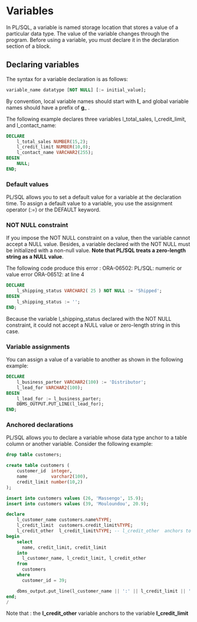 # Variables

In PL/SQL, a variable is named storage location that stores a value of a particular data type. The value of the variable changes through the program. Before using a variable, you must declare it in the declaration section of a block.

## Declaring variables
The syntax for a variable declaration is as follows:
```sql
variable_name datatype [NOT NULL] [:= initial_value];
```

By convention, local variable names should start with __l___ and global variable names should have a prefix of __g___ .

The following example declares three variables l_total_sales, l_credit_limit, and l_contact_name:
```sql
DECLARE
    l_total_sales NUMBER(15,2);
	l_credit_limit NUMBER(10,0);
	l_contact_name VARCHAR2(255);
BEGIN
    NULL;
END;
```

### Default values
PL/SQL allows you to set a default value for a variable at the declaration time. To assign a default value to a variable, you use the assignment operator (:=) or the DEFAULT keyword.

### NOT NULL constraint
If you impose the NOT NULL constraint on a value, then the variable cannot accept a NULL value. Besides, a variable declared with the NOT NULL must be initialized with a non-null value. __Note that PL/SQL treats a zero-length string as a NULL value__.

The following code produce this error : ORA-06502: PL/SQL: numeric or value error ORA-06512: at line 4
```sql
DECLARE
    l_shipping_status VARCHAR2( 25 ) NOT NULL := 'Shipped';
BEGIN
    l_shipping_status := '';
END;
```
Because the variable l_shipping_status declared with the NOT NULL constraint, it could not accept a NULL value or zero-length string in this case.

### Variable assignments
You can assign a value of a variable to another as shown in the following example:
```sql
DECLARE
    l_business_parter VARCHAR2(100) := 'Distributor';
	l_lead_for VARCHAR2(100);
BEGIN
    l_lead_for := l_business_parter;
	DBMS_OUTPUT.PUT_LINE(l_lead_for);
END;
```

### Anchored declarations
PL/SQL allows you to declare a variable whose data type anchor to a table column or another variable. Consider the following example:
```SQL
drop table customers;

create table customers (
    customer_id  integer,
    name         varchar2(100),
    credit_limit number(10,2)
);

insert into customers values (26, 'Massengo', 15.9);
insert into customers values (39, 'Mouloundou', 20.9);

declare
	l_customer_name customers.name%TYPE;
	l_credit_limit  customers.credit_limit%TYPE;
	l_credit_other  l_credit_limit%TYPE; -- l_credit_other  anchors to l_credit_limit
begin
    select
      name, credit_limit, credit_limit
    into
      l_customer_name, l_credit_limit, l_credit_other
    from
      customers
    where
      customer_id = 39;

	dbms_output.put_line(l_customer_name || ':' || l_credit_limit || ' -- ' || l_credit_other);
end;
/
```

Note that : the __l_credit_other__ variable anchors to the variable __l_credit_limit__

